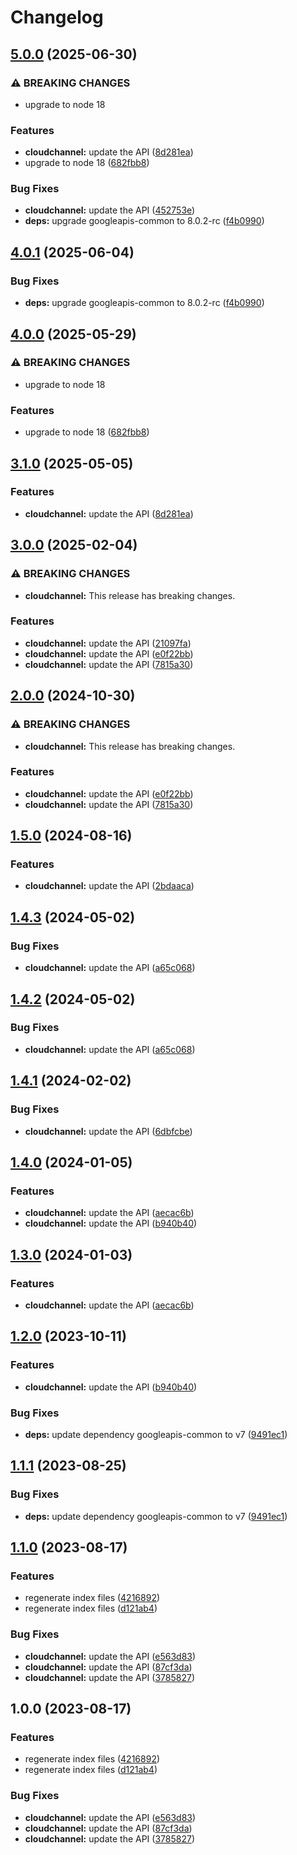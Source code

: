 # Changelog

## [5.0.0](https://github.com/googleapis/google-api-nodejs-client/compare/cloudchannel-v4.0.1...cloudchannel-v5.0.0) (2025-06-30)


### ⚠ BREAKING CHANGES

* upgrade to node 18

### Features

* **cloudchannel:** update the API ([8d281ea](https://github.com/googleapis/google-api-nodejs-client/commit/8d281ea65ed75a8270bb7e862c55a6fd09087953))
* upgrade to node 18 ([682fbb8](https://github.com/googleapis/google-api-nodejs-client/commit/682fbb869189ae92b3e9a194d37d0548af0c1f92))


### Bug Fixes

* **cloudchannel:** update the API ([452753e](https://github.com/googleapis/google-api-nodejs-client/commit/452753e915495caaa495de8389f4580c4b81b579))
* **deps:** upgrade googleapis-common to 8.0.2-rc ([f4b0990](https://github.com/googleapis/google-api-nodejs-client/commit/f4b099071040cfbcfe4a2e7d487d45ee93b369e0))

## [4.0.1](https://github.com/googleapis/google-api-nodejs-client/compare/cloudchannel-v4.0.0...cloudchannel-v4.0.1) (2025-06-04)


### Bug Fixes

* **deps:** upgrade googleapis-common to 8.0.2-rc ([f4b0990](https://github.com/googleapis/google-api-nodejs-client/commit/f4b099071040cfbcfe4a2e7d487d45ee93b369e0))

## [4.0.0](https://github.com/googleapis/google-api-nodejs-client/compare/cloudchannel-v3.1.0...cloudchannel-v4.0.0) (2025-05-29)


### ⚠ BREAKING CHANGES

* upgrade to node 18

### Features

* upgrade to node 18 ([682fbb8](https://github.com/googleapis/google-api-nodejs-client/commit/682fbb869189ae92b3e9a194d37d0548af0c1f92))

## [3.1.0](https://github.com/googleapis/google-api-nodejs-client/compare/cloudchannel-v3.0.0...cloudchannel-v3.1.0) (2025-05-05)


### Features

* **cloudchannel:** update the API ([8d281ea](https://github.com/googleapis/google-api-nodejs-client/commit/8d281ea65ed75a8270bb7e862c55a6fd09087953))

## [3.0.0](https://github.com/googleapis/google-api-nodejs-client/compare/cloudchannel-v2.0.0...cloudchannel-v3.0.0) (2025-02-04)


### ⚠ BREAKING CHANGES

* **cloudchannel:** This release has breaking changes.

### Features

* **cloudchannel:** update the API ([21097fa](https://github.com/googleapis/google-api-nodejs-client/commit/21097fa0afbb095a071759907229336d638fdfde))
* **cloudchannel:** update the API ([e0f22bb](https://github.com/googleapis/google-api-nodejs-client/commit/e0f22bb634a3af6e07616b9741322787a70278fc))
* **cloudchannel:** update the API ([7815a30](https://github.com/googleapis/google-api-nodejs-client/commit/7815a30fc8e146e0800f125242d20f2203f0ee3e))

## [2.0.0](https://github.com/googleapis/google-api-nodejs-client/compare/cloudchannel-v1.5.0...cloudchannel-v2.0.0) (2024-10-30)


### ⚠ BREAKING CHANGES

* **cloudchannel:** This release has breaking changes.

### Features

* **cloudchannel:** update the API ([e0f22bb](https://github.com/googleapis/google-api-nodejs-client/commit/e0f22bb634a3af6e07616b9741322787a70278fc))
* **cloudchannel:** update the API ([7815a30](https://github.com/googleapis/google-api-nodejs-client/commit/7815a30fc8e146e0800f125242d20f2203f0ee3e))

## [1.5.0](https://github.com/googleapis/google-api-nodejs-client/compare/cloudchannel-v1.4.3...cloudchannel-v1.5.0) (2024-08-16)


### Features

* **cloudchannel:** update the API ([2bdaaca](https://github.com/googleapis/google-api-nodejs-client/commit/2bdaaca5303d4478aa6de6344da67f3fa2431c50))

## [1.4.3](https://github.com/googleapis/google-api-nodejs-client/compare/cloudchannel-v1.4.2...cloudchannel-v1.4.3) (2024-05-02)


### Bug Fixes

* **cloudchannel:** update the API ([a65c068](https://github.com/googleapis/google-api-nodejs-client/commit/a65c068d0595e90214d69be0ab74af66c80ad62d))

## [1.4.2](https://github.com/googleapis/google-api-nodejs-client/compare/cloudchannel-v1.4.1...cloudchannel-v1.4.2) (2024-05-02)


### Bug Fixes

* **cloudchannel:** update the API ([a65c068](https://github.com/googleapis/google-api-nodejs-client/commit/a65c068d0595e90214d69be0ab74af66c80ad62d))

## [1.4.1](https://github.com/googleapis/google-api-nodejs-client/compare/cloudchannel-v1.4.0...cloudchannel-v1.4.1) (2024-02-02)


### Bug Fixes

* **cloudchannel:** update the API ([6dbfcbe](https://github.com/googleapis/google-api-nodejs-client/commit/6dbfcbe73a85ca3624e67a324f7135947f4ebff2))

## [1.4.0](https://github.com/googleapis/google-api-nodejs-client/compare/cloudchannel-v1.3.0...cloudchannel-v1.4.0) (2024-01-05)


### Features

* **cloudchannel:** update the API ([aecac6b](https://github.com/googleapis/google-api-nodejs-client/commit/aecac6be45a12e632acffbdffe530945847ef721))
* **cloudchannel:** update the API ([b940b40](https://github.com/googleapis/google-api-nodejs-client/commit/b940b403ca254a8b308e7938677f4d2daaa69922))

## [1.3.0](https://github.com/googleapis/google-api-nodejs-client/compare/cloudchannel-v1.2.0...cloudchannel-v1.3.0) (2024-01-03)


### Features

* **cloudchannel:** update the API ([aecac6b](https://github.com/googleapis/google-api-nodejs-client/commit/aecac6be45a12e632acffbdffe530945847ef721))

## [1.2.0](https://github.com/googleapis/google-api-nodejs-client/compare/cloudchannel-v1.1.1...cloudchannel-v1.2.0) (2023-10-11)


### Features

* **cloudchannel:** update the API ([b940b40](https://github.com/googleapis/google-api-nodejs-client/commit/b940b403ca254a8b308e7938677f4d2daaa69922))


### Bug Fixes

* **deps:** update dependency googleapis-common to v7 ([9491ec1](https://github.com/googleapis/google-api-nodejs-client/commit/9491ec1cdc3c413e7d73edcfcd59cf5c28a7c855))

## [1.1.1](https://github.com/googleapis/google-api-nodejs-client/compare/cloudchannel-v1.1.0...cloudchannel-v1.1.1) (2023-08-25)


### Bug Fixes

* **deps:** update dependency googleapis-common to v7 ([9491ec1](https://github.com/googleapis/google-api-nodejs-client/commit/9491ec1cdc3c413e7d73edcfcd59cf5c28a7c855))

## [1.1.0](https://github.com/googleapis/google-api-nodejs-client/compare/cloudchannel-v1.0.0...cloudchannel-v1.1.0) (2023-08-17)


### Features

* regenerate index files ([4216892](https://github.com/googleapis/google-api-nodejs-client/commit/42168925208e087c952d1fc8267847731d05ae9f))
* regenerate index files ([d121ab4](https://github.com/googleapis/google-api-nodejs-client/commit/d121ab4cb630dd1c77a228166da2788bd2bd1175))


### Bug Fixes

* **cloudchannel:** update the API ([e563d83](https://github.com/googleapis/google-api-nodejs-client/commit/e563d832be72110b753f35610e66e6a8d186c446))
* **cloudchannel:** update the API ([87cf3da](https://github.com/googleapis/google-api-nodejs-client/commit/87cf3dac769ecd67211a4d173209e228f1967110))
* **cloudchannel:** update the API ([3785827](https://github.com/googleapis/google-api-nodejs-client/commit/37858270d7b8bad326c3de24f5d6ab9a06495b1c))

## 1.0.0 (2023-08-17)


### Features

* regenerate index files ([4216892](https://github.com/googleapis/google-api-nodejs-client/commit/42168925208e087c952d1fc8267847731d05ae9f))
* regenerate index files ([d121ab4](https://github.com/googleapis/google-api-nodejs-client/commit/d121ab4cb630dd1c77a228166da2788bd2bd1175))


### Bug Fixes

* **cloudchannel:** update the API ([e563d83](https://github.com/googleapis/google-api-nodejs-client/commit/e563d832be72110b753f35610e66e6a8d186c446))
* **cloudchannel:** update the API ([87cf3da](https://github.com/googleapis/google-api-nodejs-client/commit/87cf3dac769ecd67211a4d173209e228f1967110))
* **cloudchannel:** update the API ([3785827](https://github.com/googleapis/google-api-nodejs-client/commit/37858270d7b8bad326c3de24f5d6ab9a06495b1c))
